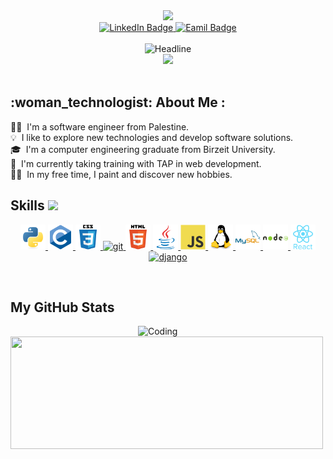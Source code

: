 
<div id="header" align="center">
<img src="https://media.giphy.com/media/Uaxj062PavgqZRhVkS/giphy.gif" width="150px"/>
  <div id="badges">
  <a href="https://www.linkedin.com/in/rahaf-bakeer/">
    <img src="https://img.shields.io/badge/LinkedIn-blue?style=for-the-badge&logo=linkedin&logoColor=white" alt="LinkedIn Badge"/>
  </a>
  <a href="mailto:rahafbakeer123@gmail.com">
    <img src="https://img.shields.io/badge/Email-red?style=for-the-badge&logo=gmail&logoColor=white" alt="Eamil Badge"/>
  </a>
</div>
  <img src="https://komarev.com/ghpvc/?username=Rahaf0B&style=flat-square&color=blue" alt=""/>
   <div align=center>
        <img src="https://readme-typing-svg.herokuapp.com?font=Indie+Flower&pause=1000&color=9A57F7&size=32&center=true&vCenter=true&width=600&height=50&lines=Hi+I'm+Rahaf+%F0%9F%91%8B;Software+Engineer;Problem+Solver" alt="Headline" />
    </div>
<!-- <h1>
 Hi there
  <img src="https://media.giphy.com/media/hvRJCLFzcasrR4ia7z/giphy.gif" width="30px"/>
</h1>   -->
<img src="https://media.giphy.com/media/v1.Y2lkPTc5MGI3NjExNXF6cGpranFzMXphcDFlcDZ0bjJuMnBmemg4emxwZXl3c21iZDJ2ZCZlcD12MV9pbnRlcm5hbF9naWZfYnlfaWQmY3Q9Zw/L1R1tvI9svkIWwpVYr/giphy.gif" width="500"/>
   
</div>
<br>
<h2>
:woman_technologist: About Me :
  </h2>


👩‍🦰 &nbsp;I'm a software engineer from Palestine.\
💡 &nbsp;I like to explore new technologies and develop software solutions.\
🎓 &nbsp;I'm a computer engineering graduate from Birzeit University.\
🌱 &nbsp;I'm currently taking training with TAP in web development.\
👩‍🎨 &nbsp;In my free time, I paint and discover new hobbies.


<be>
<h2> Skills <img src = "https://media2.giphy.com/media/QssGEmpkyEOhBCb7e1/giphy.gif?cid=ecf05e47a0n3gi1bfqntqmob8g9aid1oyj2wr3ds3mg700bl&rid=giphy.gif" width = 32px> </h2>
<p align="center"> <a href="https://www.python.org" target="_blank" rel="noreferrer"> <img src="https://raw.githubusercontent.com/devicons/devicon/master/icons/python/python-original.svg" alt="python" width="40" height="40"/> </a> <a href="https://www.cprogramming.com/" target="_blank" rel="noreferrer"> <img src="https://raw.githubusercontent.com/devicons/devicon/master/icons/c/c-original.svg" alt="c" width="40" height="40"/> </a>  <a href="https://www.w3schools.com/css/" target="_blank" rel="noreferrer"> <img src="https://raw.githubusercontent.com/devicons/devicon/master/icons/css3/css3-original-wordmark.svg" alt="css3" width="40" height="40"/> </a> <a href="https://git-scm.com/" target="_blank" rel="noreferrer"> <img src="https://www.vectorlogo.zone/logos/git-scm/git-scm-icon.svg" alt="git" width="40" height="40"/> </a> <a href="https://www.w3.org/html/" target="_blank" rel="noreferrer"> <img src="https://raw.githubusercontent.com/devicons/devicon/master/icons/html5/html5-original-wordmark.svg" alt="html5" width="40" height="40"/> </a> <a href="https://www.java.com" target="_blank" rel="noreferrer"> <img src="https://raw.githubusercontent.com/devicons/devicon/master/icons/java/java-original.svg" alt="java" width="40" height="40"/> </a> <a href="https://developer.mozilla.org/en-US/docs/Web/JavaScript" target="_blank" rel="noreferrer"> <img src="https://raw.githubusercontent.com/devicons/devicon/master/icons/javascript/javascript-original.svg" alt="javascript" width="40" height="40"/> </a> <a href="https://www.linux.org/" target="_blank" rel="noreferrer"> <img src="https://raw.githubusercontent.com/devicons/devicon/master/icons/linux/linux-original.svg" alt="linux" width="40" height="40"/> </a> <a href="https://www.mysql.com/" target="_blank" rel="noreferrer"> <img src="https://raw.githubusercontent.com/devicons/devicon/master/icons/mysql/mysql-original-wordmark.svg" alt="mysql" width="40" height="40"/> </a> <a href="https://nodejs.org" target="_blank" rel="noreferrer"> <img src="https://raw.githubusercontent.com/devicons/devicon/master/icons/nodejs/nodejs-original-wordmark.svg" alt="nodejs" width="40" height="40"/> </a> <a href="https://reactjs.org/" target="_blank" rel="noreferrer"> <img src="https://raw.githubusercontent.com/devicons/devicon/master/icons/react/react-original-wordmark.svg" alt="react" width="40" height="40"/> </a> <a href="https://www.djangoproject.com/" target="_blank" rel="noreferrer"> <img src="https://www.vectorlogo.zone/logos/djangoproject/djangoproject-icon.svg" alt="django" width="40" height="40"/> </a> </p><br>



<h2>My GitHub Stats</h2>
<img align="right" alt="Coding" width="300" src="https://cdn.dribbble.com/users/1277312/screenshots/14733298/media/39b1045e593737587dd60e42c8422d1f.gif" >
<be>
 <p><img align="left" height="180px" width="500px" src="https://github-readme-stats.vercel.app/api/top-langs/?username=Rahaf0B&show_icons=true&layout=compact&theme=dracula&langs_count=9" /></p>

<!-- <img align="left" src="https://github-readme-stats.vercel.app/api/top-langs/?username=rahaf0b&show_icons=true&theme=dark&locale=en&layout=compact" alt="" /> -->
<!--
**Rahaf0B/Rahaf0B** is a ✨ _special_ ✨ repository because its `README.md` (this file) appears on your GitHub profile.

Here are some ideas to get you started:

- 🔭 I’m currently working on ...
- 🌱 I’m currently learning ...
- 👯 I’m looking to collaborate on ...
- 🤔 I’m looking for help with ...
- 💬 Ask me about ...
- 📫 How to reach me: ...
- 😄 Pronouns: ...
- ⚡ Fun fact: ...
-->
